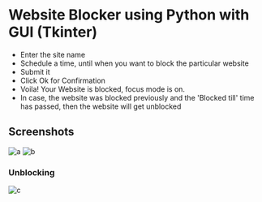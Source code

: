 # Website Blocker using Python with GUI (Tkinter)

- Enter the site name
- Schedule a time, until when you want to block the particular website
- Submit it
- Click Ok for Confirmation
- Voila! Your Website is blocked, focus mode is on.
- In case, the website was blocked previously and the 'Blocked till' time has passed, then the website will get unblocked

## Screenshots
![a](https://user-images.githubusercontent.com/77614377/129095731-a53f58fc-7ef5-49e3-ade9-a700b9be40d7.png)
![b](https://user-images.githubusercontent.com/77614377/129095735-9ecde318-e1af-4ac1-9d1a-18c0ceca853d.png)


### Unblocking
![c](https://user-images.githubusercontent.com/77614377/129095666-81b383cb-918b-4814-905c-bd02e5857298.png)



